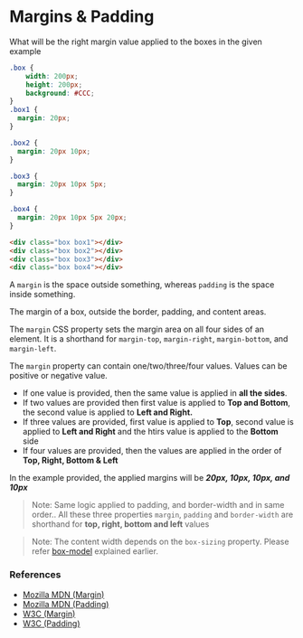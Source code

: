 # Margins & Padding
What will be the right margin value applied to the boxes in the given example

```CSS
.box {
	width: 200px;
	height: 200px;
	background: #CCC;
}
.box1 {	
  margin: 20px;
}

.box2 {	
  margin: 20px 10px;
}

.box3 {
  margin: 20px 10px 5px;
}

.box4 {
  margin: 20px 10px 5px 20px;
}
```
```HTML
<div class="box box1"></div>
<div class="box box2"></div>
<div class="box box3"></div>
<div class="box box4"></div>
```

A `margin` is the space outside something, whereas `padding` is the space inside something.

The margin of a box, outside the border, padding, and content areas.

The `margin` CSS property sets the margin area on all four sides of an element. It is a shorthand for `margin-top`, `margin-right`, `margin-bottom`, and `margin-left`.

The `margin` property can contain one/two/three/four values. Values can be positive or negative value.

* If one value is provided, then the same value is applied in **all the sides**.
* If two values are provided then first value is applied to **Top and Bottom**, the second value is applied to **Left and Right.**
* If three values are provided, first value is applied to **Top**, second value is applied to **Left and Right** and the htirs value is applied to the **Bottom** side
* If four values are provided, then the values are applied in the order of **Top, Right, Bottom & Left**

In the example provided, the applied margins will be ***20px, 10px, 10px, and 10px***

> Note: Same logic applied to padding, and border-width and in same order.. All these three properties `margin`, `padding` and `border-width` are shorthand for **top, right, bottom and left** values

> Note: The content width depends on the `box-sizing` property. Please refer [box-model](https://github.com/markandan/Frontend-Focus/tree/master/CSS/box-model) explained earlier.

### References 

* [Mozilla MDN (Margin)](https://developer.mozilla.org/en-US/docs/Web/CSS/margin)
* [Mozilla MDN (Padding)](https://developer.mozilla.org/en-US/docs/Web/CSS/padding)
* [W3C (Margin)](https://www.w3.org/TR/css-box-3/#margins)
* [W3C (Padding)](https://www.w3.org/TR/css-box-3/#paddings)
